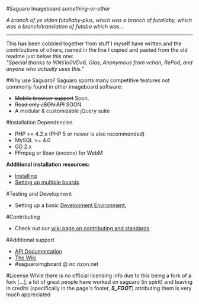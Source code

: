 #Saguaro Imageboard
*something-or-other*    

*A branch of ye olden futallaby-plus, which was a branch of futallaby, which was a branch/translation of futaba which was...*

----

This has been cobbled together from stuff I myself have written and the contributions of others, named in the line I copied and pasted from the old readme just below this one:		
*"Special thanks to !KNs1o0VDv6, Glas, Anonymous from vchan, RePod, and anyone who actually uses this."*

#Why use Saguaro?
Saguaro sports many competitive features not commonly found in other imageboard software:
- ~~Mobile browser support~~ Soon.
- ~~Read only JSON API~~ SOON.
- A modular & customizable jQuery suite

#Installation Dependencies 
- PHP >= 4.2.x (PHP 5 or newer is also recommended)
- MySQL >= 4.0 
- GD 2.x
- FFmpeg or libav (avconv) for WebM 

**Additional installation resources:**
- [Installing](//github.com/spootTheLousy/saguaro/wiki/Installing)
- [Setting up multiple boards](//github.com/spootTheLousy/saguaro/wiki/Adding-multiple-boards)

#Testing and Development
- Setting up a basic [Development Environment.](//github.com/spootTheLousy/saguaro/wiki/Development-Environment)

#Contributing
- Check out our [wiki page on contributing and standards](//github.com/spootTheLousy/saguaro/wiki/Contributing)

#Additional support
- [API Documentation](//github.com/spootTheLousy/saguaro/wiki/API-Documentation) 
- [The Wiki](//github.com/spootTheLousy/saguaro/wiki)
- #saguaroimgboard @ irc.rizon.net

#License
While there is no official licensing info due to this being a fork of a fork [...], a lot of great people have worked on saguaro (in spirit) and leaving in credits (specifically in the page's footer, ***S_FOOT***) attributing them is very much appreciated
